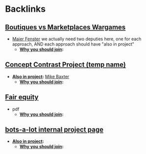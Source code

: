 
# Backlinks
## [Boutiques vs Marketplaces Wargames](<Boutiques vs Marketplaces Wargames.md>)
- [Maier Fenster](<Maier Fenster.md>) we actually need two deputies here, one for each approach, AND each approach should have "also in project"
    - **[Why you should join](<Why you should join.md>):**

## [Concept Contrast Project (temp name)](<Concept Contrast Project (temp name).md>)
- **[Also in project](<Also in project.md>):** [Mike Baxter](<Mike Baxter.md>)
    - **[Why you should join](<Why you should join.md>):**

## [Fair equity](<Fair equity.md>)
- pdf 
    - **[Why you should join](<Why you should join.md>):**

## [bots-a-lot internal project page](<bots-a-lot internal project page.md>)
- **[Also in project](<Also in project.md>):** 
    - **[Why you should join](<Why you should join.md>):**

